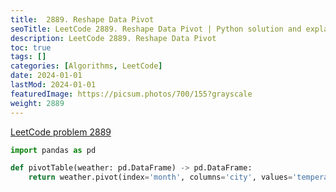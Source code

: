 ```yaml
---
title:  2889. Reshape Data Pivot
seoTitle: LeetCode 2889. Reshape Data Pivot | Python solution and explanation
description: LeetCode 2889. Reshape Data Pivot
toc: true
tags: []
categories: [Algorithms, LeetCode]
date: 2024-01-01
lastMod: 2024-01-01
featuredImage: https://picsum.photos/700/155?grayscale
weight: 2889
---
```


[LeetCode problem 2889](https://leetcode.com/problems/reshape-data-pivot/)

```python
import pandas as pd

def pivotTable(weather: pd.DataFrame) -> pd.DataFrame:
    return weather.pivot(index='month', columns='city', values='temperature')
```
